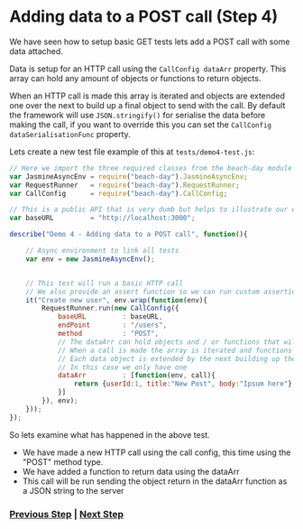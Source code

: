 # Adding data to a POST call (Step 4)

We have seen how to setup basic GET tests lets add a POST call with some data attached.

Data is setup for an HTTP call using the `CallConfig dataArr` property. This array can hold any amount of objects or functions to return objects.

When an HTTP call is made this array is iterated and objects are extended one over the next to build up a final object to send with the call. By default the framework will use `JSON.stringify()` for serialise the data before making the call, if you want to override this you can set the `CallConfig dataSerialisationFunc` property.

Lets create a new test file example of this at `tests/demo4-test.js`:
```javascript
// Here we import the three required classes from the beach-day module
var JasmineAsyncEnv = require("beach-day").JasmineAsyncEnv;
var RequestRunner   = require("beach-day").RequestRunner;
var CallConfig      = require("beach-day").CallConfig;

// This is a public API that is very dumb but helps to illustrate our examples
var baseURL         = "http://localhost:3000";

describe("Demo 4 - Adding data to a POST call", function(){

    // Async environment to link all tests
    var env = new JasmineAsyncEnv();


    // This test will run a basic HTTP call
    // We also provide an assert function so we can run custom assertions
    it("Create new user", env.wrap(function(env){
        RequestRunner.run(new CallConfig({
            baseURL         : baseURL,
            endPoint        : "/users",
            method          : "POST",
            // The dataArr can hold objects and / or functions that will return data objects
            // When a call is made the array is iterated and functions are called to retrieve the data
            // Each data object is extended by the next building up the data to be sent
            // In this case we only have one
            dataArr         : [function(env, call){
                return {userId:1, title:"New Post", body:"Ipsum here"};
            }]
        }), env);
    }));
});
```


So lets examine what has happened in the above test. 

 - We have made a new HTTP call using the call config, this time using the "POST" method type.
 - We have added a function to return data using the dataArr
 - This call will be run sending the object return in the dataArr function as a JSON string to the server




### [Previous Step](step3.md) | [Next Step](step5.md)